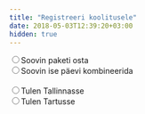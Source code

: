 ```yaml
---
title: "Registreeri koolitusele"
date: 2018-05-03T12:39:20+03:00
hidden: true
---
```


<form name="register-training" netlify>
    <section>
        <input type="radio" onchange="handleSelection()" name="buy-type" value="package">Soovin paketi osta<br>
        <input type="radio" onchange="handleSelection()" name="buy-type" value="days">Soovin ise päevi kombineerida<br>
        <br>
        <input type="radio" onchange="handleSelection()" name="location" value="tallinn">Tulen Tallinnasse<br>
        <input type="radio" onchange="handleSelection()" name="location" value="tartu">Tulen Tartusse<br>
    </section>
    <div class="selection selection-all">
        <section>
            <h2>Vali teema ja kuupäev</h2>
            <p>Üks päev on 9-17 ehk 8h pikk (koos pausidega).</p><br>
            <div class="selection selection-package">
                <p>Pakettide sisu leiad <a target="_blank" href="/koolitused">koolituste pealehelt</a></p>
                <div class="selection selection-tallinn">
                    <h3>Tallinn</h3>
                    <input type="radio" onchange="handlePackage()" value="tallinn-package1-6.6" name="package">Pakett 1 - 6.-7. juuni<br>
                    <input type="radio" onchange="handlePackage()" value="tallinn-package2-6.6" name="package">Pakett 2 - 6.-8. juuni<br>
                    <input type="radio" onchange="handlePackage()" value="tallinn-package1-6.9" name="package">Pakett 1 - 9.-10. juuni<br>
                </div>
                <div class="selection selection-tartu">
                    <h3>Tartu</h3>
                    <input type="radio" onchange="handlePackage()" value="tartu-package1-6.27" name="package">Pakett 1 - 27.-28. juuni<br>
                    <input type="radio" onchange="handlePackage()" value="tartu-package2-6.27" name="package">Pakett 2 - 27.-29. juuni<br>
                    <input type="radio" onchange="handlePackage()" value="tartu-package1-7.1" name="package">Pakett 1 - 30. juuni - 1. juuli<br>
                </div>
            </div>
            <div class="selection selection-days">
                <p>Päevade sisu leiad <a target="_blank" href="/koolitused">koolituste pealehelt</a></p>
                <div class="selection selection-tallinn">
                    <h3>Tallinn</h3>
                    <input type="checkbox" onchange="handleDay(this)" value="tallinn-day1-6.6" name="day">Päev 1 - 6.6.2018 (K)<br>
                    <input type="checkbox" onchange="handleDay(this)" value="tallinn-day2-6.7" name="day">Päev 2 - 7.6.2018 (N)<br>
                    <input type="checkbox" onchange="handleDay(this)" value="tallinn-day3-6.8" name="day">Päev 3 - 8.6.2018 (R)<br>
                    <br>
                    <input type="checkbox" onchange="handleDay(this)" value="tallinn-day1-6.9" name="day">Päev 1 - 9.6.2018 (L)<br>
                    <input type="checkbox" onchange="handleDay(this)" value="tallinn-day2-6.10" name="day">Päev 2 - 10.6.2018 (P)<br>
                    <br>
                </div>
                <div class="selection selection-tartu">
                    <h3>Tartu</h3>
                    <input type="checkbox" onchange="handleDay(this)" value="tartu-day1-6.27" name="day">Päev 1 - 27.6.2018 (K)<br>
                    <input type="checkbox" onchange="handleDay(this)" value="tartu-day2-6.28" name="day">Päev 2 - 28.6.2018 (N)<br>
                    <input type="checkbox" onchange="handleDay(this)" value="tartu-day3-6.29" name="day">Päev 3 - 29.6.2018 (R)<br>
                    <br>
                    <input type="checkbox" onchange="handleDay(this)" value="tartu-day1-6.30" name="day">Päev 1 - 30.6.2018 (L)<br>
                    <input type="checkbox" onchange="handleDay(this)" value="tartu-day2-7.1" name="day">Päev 2 - 1.7.2018 (P)<br>
                </div>
            </div>
            <br>
            <h3 id="price"></h3>
            <script>
                function handleSelection() {
                    const buyTypeRadio = document.querySelector('input[name=buy-type]:checked')
                    const locationRadio = document.querySelector('input[name=location]:checked')
                    if (!buyTypeRadio || !locationRadio) return
                    // Reset elements
                    document.querySelectorAll('.selection').forEach(function(item){item.style.display = 'none'})
                    // Show elements
                    const buyType = buyTypeRadio.value
                    const location = locationRadio.value
                    if (buyType && location)
                        document.querySelector('.selection-all').style.display = 'block'
                    if (location === "tallinn")
                        document.querySelectorAll('.selection-tallinn').forEach(function(el){el.style.display = 'block'})
                    else
                        document.querySelectorAll('.selection-tartu').forEach(function(el){el.style.display = 'block'})
                    if (buyType === "package")
                        document.querySelectorAll('.selection-package').forEach(function(el){el.style.display = 'block'})
                    else
                        document.querySelectorAll('.selection-days').forEach(function(el){el.style.display = 'block'})
                }
                function handleDay(element) {
                    var location = element.value.split("-")[0]
                    var countDays = 0
                    document.querySelectorAll('input[name=day]:checked').forEach(function(input) {
                        var val = input.value
                        if (!val.includes(location)) return
                        countDays++
                    })
                    var price = 0
                    var step = 100
                    for (var i = 0; i < countDays; i++) {
                        price += step
                        step -= 30
                        if (step < 40)
                            step = 40
                    }
                    setPrice(price)
                }
                function handlePackage() {
                    var packageElement = document.querySelector('input[name=package]:checked').value
                    if (packageElement.includes('package1'))
                        setPrice(170)
                    else if (packageElement.includes('package2'))
                        setPrice(210)
                }
                function setPrice(price) {
                    document.querySelector('#price').innerHTML = "Kursuse hind kokku: " + price + "€"
                }
            </script>
            <style>
                .selection {
                    display: none;
                }
            </style>
        </section>
        <section>
            <h2>Isiklik info</h2>
            <p class="width">Nimi:</p><input name="name"><br>
            <p class="width">E-mail:</p><input name="email" type="email"><br>
            <p class="width">Telefon:</p><input name="tel"><p>(viimase hetke teavitused)</p><br>
            <p class="width">Soovitaja nimi:</p><input name="friend"><p>(Sõbra soodustus)</p><br>
        </section>
        <section>
            <h2>Lisainfo</h2>
            <input type="radio" name="pc" value="windows">Tulen Windowsi läpakaga<br>
            <input type="radio" name="pc" value="mac">Tulen Mac OSi läpakaga<br>
            <input type="radio" name="pc" value="linux">Tulen Linuxi läpakaga<br>
            <input type="radio" name="pc" value="none">Vajan läpakaga<br>
            <br>
            <p class="width">Sõbra e-mail: </p><input name="friend-emails"><p>(saadame talle ka kutse)</p><br>
            <p class="width">Kommentaar:</p><input name="comments">
        </section>
        <section>
            <br>
            <input type="submit" value="Registreeri">
            <br><br>
            <p>Järgmiseks tuleb e-mailile arve, mille maksmisel kinnitatakse registratsioon.</p>
        </section>
    </div>
</form>